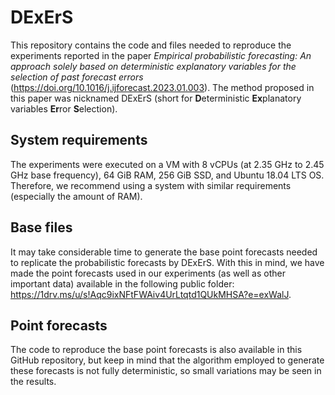 # DExErS

This repository contains the code and files needed to reproduce the experiments reported in the paper *Empirical probabilistic forecasting: An approach solely based on deterministic explanatory variables for the selection of past forecast errors* (https://doi.org/10.1016/j.ijforecast.2023.01.003). The method proposed in this paper was nicknamed DExErS (short for **D**eterministic **Ex**planatory variables **Er**ror **S**election).

## System requirements

The experiments were executed on a VM with 8 vCPUs (at 2.35 GHz to 2.45 GHz base frequency), 64 GiB RAM, 256 GiB SSD, and Ubuntu 18.04 LTS OS. Therefore, we recommend using a system with similar requirements (especially the amount of RAM).

## Base files

It may take considerable time to generate the base point forecasts needed to replicate the probabilistic forecasts by DExErS. With this in mind, we have made the point forecasts used in our experiments (as well as other important data) available in the following public folder: https://1drv.ms/u/s!Aqc9ixNFtFWAiv4UrLtqtd1QUkMHSA?e=exWalJ.

## Point forecasts

The code to reproduce the base point forecasts is also available in this GitHub repository, but keep in mind that the algorithm employed to generate these forecasts is not fully deterministic, so small variations may be seen in the results.
